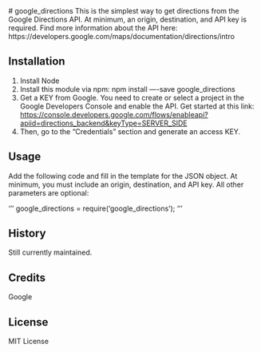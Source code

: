 <snippet>
  <content>
# google_directions
This is the simplest way to get directions from the Google Directions API. At minimum, an origin, destination, and API key is required. Find more information about the API here:
https://developers.google.com/maps/documentation/directions/intro

## Installation
1. Install Node
2. Install this module via npm: 
npm install —-save google_directions
3. Get a KEY from Google. You need to create or select a project in the  Google Developers Console and enable the API. Get started at this link:
https://console.developers.google.com/flows/enableapi?apiid=directions_backend&keyType=SERVER_SIDE
4. Then, go to the “Credentials” section and generate an access KEY.

## Usage
Add the following code and fill in the template for the JSON object. At minimum, you must include an origin, destination, and API key. All other parameters are optional:

‘’’
google_directions = require(‘google_directions’);
‘’’

## History
Still currently maintained.
## Credits
Google
## License
MIT License
</content>
</snippet>